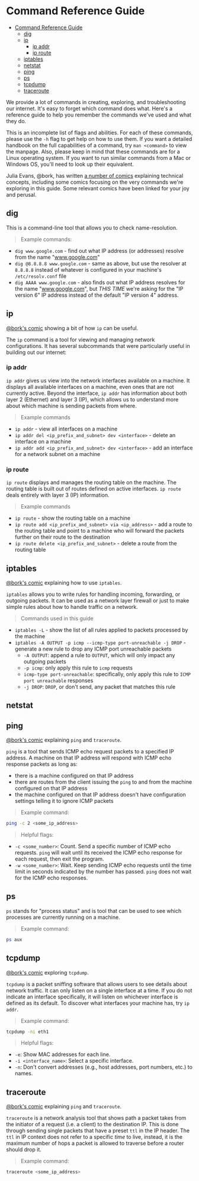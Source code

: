 # Command Reference Guide
- [Command Reference Guide](#command-reference-guide)
  - [dig](#dig)
  - [ip](#ip)
    - [ip addr](#ip-addr)
    - [ip route](#ip-route)
  - [iptables](#iptables)
  - [netstat](#netstat)
  - [ping](#ping)
  - [ps](#ps)
  - [tcpdump](#tcpdump)
  - [traceroute](#traceroute)

<!-- TODO: MOVE THIS FILE SO IT LIVES NEXT TO THE GLOSSARY -->

We provide a lot of commands in creating, exploring, and troubleshooting our internet. It's easy to forget which command does what. Here's a reference guide to help you remember the commands we've used and what they do.

This is an incomplete list of flags and abilities. For each of these commands, please use the `-h` flag to get help on how to use them. If you want a detailed handbook on the full capabilities of a command, try `man <command>` to view the manpage. Also, please keep in mind that these commands are for a Linux operating system. If you want to run similar commands from a Mac or Windows OS, you'll need to look up their equivalent.

Julia Evans, @bork, has written [a number of comics](https://wizardzines.com/comics/) explaining technical concepts, including some comics focusing on the very commands we're exploring in this guide. Some relevant comics have been linked for your joy and perusal.

## dig

This is a command-line tool that allows you to check name-resolution. 

> Example commands:

- `dig www.google.com` - find out what IP address (or addresses) resolve from the name "www.google.com"
- `dig @8.8.8.8 www.google.com` - same as above, but use the resolver at `8.8.8.8` instead of whatever is configured in your machine's `/etc/resolv.conf` file
- `dig AAAA www.google.com` - also finds out what IP address resolves for the name "www.google.com", but *THIS TIME* we're asking for the "IP version 6" IP address instead of the default "IP version 4" address.

## ip

[@bork's comic](https://wizardzines.com/comics/ip/) showing a bit of how `ip` can be useful.

The `ip` command is a tool for viewing and managing network configurations. It has several subcommands that were particularly useful in building out our internet:

### ip addr

`ip addr` gives us view into the network interfaces available on a machine. It displays all available interfaces on a machine, even ones that are not currently active. Beyond the interface, `ip addr` has information about both layer 2 (Ethernet) and layer 3 (IP), which allows us to understand more about which machine is sending packets from where.

> Example commands

* `ip addr` - view all interfaces on a machine
* `ip addr del <ip_prefix_and_subnet> dev <interface>` - delete an interface on a machine
* `ip addr add <ip_prefix_and_subnet> dev <interface>` - add an interface for a network subnet on a machine

### ip route

`ip route` displays and manages the routing table on the machine. The routing table is built out of routes defined on active interfaces. `ip route` deals entirely with layer 3 (IP) information.

> Example commands

* `ip route` - show the routing table on a machine
* `ip route add <ip_prefix_and_subnet> via <ip_address>` - add a route to the routing table and point to a machine who will forward the packets further on their route to the destination
* `ip route delete <ip_prefix_and_subnet>` - delete a route from the routing table

## iptables

[@bork's comic](https://wizardzines.com/comics/iptables/) explaining how to use `iptables`.

`iptables` allows you to write rules for handling incoming, forwarding, or outgoing packets. It can be used as a network layer firewall or just to make simple rules about how to handle traffic on a network.

> Commands used in this guide

* `iptables -L` - show the list of all rules applied to packets processed by the machine
* `iptables -A OUTPUT -p icmp --icmp-type port-unreachable -j DROP` - generate a new rule to drop any ICMP port unreachable packets
  * `-A OUTPUT`: append a rule to `OUTPUT`, which will only impact any outgoing packets
  * `-p icmp`: only apply this rule to `icmp` requests
  * `icmp-type port-unreachable`: specifically, only apply this rule to `ICMP port unreachable` responses
  * `-j DROP`: `DROP`, or don't send, any packet that matches this rule

## netstat

## ping

[@bork's comic](https://wizardzines.com/comics/ping/) explaining `ping` and `traceroute`.

`ping` is a tool that sends ICMP echo request packets to a specified IP address. A machine on that IP address will respond with ICMP echo response packets as long as:

* there is a machine configured on that IP address
* there are routes from the client issuing the `ping` to and from the machine configured on that IP address
* the machine configured on that IP address doesn't have configuration settings telling it to ignore ICMP packets

> Example command:

```bash
ping -c 2 <some_ip_address>
```

> Helpful flags:

* `-c <some_number>`: Count. Send a specific number of ICMP echo requests. `ping` will wait until its received the ICMP echo response for each request, then exit the program.
* `-w <some_number>`: Wait. Keep sending ICMP echo requests until the time limit in seconds indicated by the number has passed. `ping` does not wait for the ICMP echo responses.

## ps

`ps` stands for "process status" and is tool that can be used to see which processes are currently running on a machine.

> Example command:

```bash
ps aux
```

## tcpdump

[@bork's comic](https://wizardzines.com/comics/tcpdump/) exploring `tcpdump`.

`tcpdump` is a packet sniffing software that allows users to see details about network traffic. It can only listen on a single interface at a time. If you do not indicate an interface specifically, it will listen on whichever interface is defined as its default. To discover what interfaces your machine has, try `ip addr`.

> Example command:

```bash
tcpdump -ni eth1
```

> Helpful flags:

* `-e`: Show MAC addresses for each line.
* `-i <interface_name>`: Select a specific interface.
* `-n`: Don't convert addresses (e.g., host addresses, port numbers, etc.) to names.

## traceroute

[@bork's comic](https://wizardzines.com/comics/ping/) explaining `ping` and `traceroute`.

`traceroute` is a network analysis tool that shows path a packet takes from the initiator of a request (i.e. a client) to the destination IP. This is done through sending single packets that have a preset `ttl` in the IP header. The `ttl` in IP context does not refer to a specific _time_ to live, instead, it is the maximum number of hops a packet is allowed to traverse before a router should drop it.

> Example command:

```bash
traceroute <some_ip_address>
```
